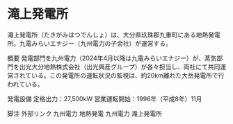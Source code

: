 # 滝上発電所

滝上発電所（たきがみはつでんしょ）は、大分県玖珠郡九重町にある地熱発電所。九電みらいエナジー（九州電力の子会社）が運営する。

概要
発電部門を九州電力（2024年4月以降は九電みらいエナジー）が、蒸気部門を出光大分地熱株式会社（出光興産グループ）が各々担当し、両社にて共同運営されている。この発電所の運転状況の監視は、約20km離れた大岳発電所で行われている。

発電設備
定格出力：27,500kW
営業運転開始：1996年（平成8年）11月

脚注
外部リンク
九州電力 地熱発電
九州電力 滝上発電所